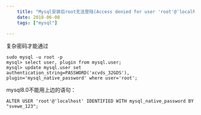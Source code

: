 ```yaml
---
    title: "Mysql安装后root无法登陆(Access denied for user 'root'@'localhost')"
    date: 2018-06-08
    tags: ["mysql"]
    
---
```


复杂密码才能通过
```shell script
sudo mysql -u root -p
mysql> select user, plugin from mysql.user;
mysql> update mysql.user set authentication_string=PASSWORD('xcvds_32GDS'), plugin='mysql_native_password' where user='root';
```
mysql8.0不能用上边的语句：
```shell script
ALTER USER 'root'@'localhost' IDENTIFIED WITH mysql_native_password BY "svewe_123";
```